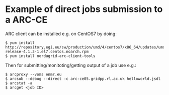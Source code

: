 # Example of direct jobs submission to a ARC-CE
ARC client can be installed e.g. on CentOS7 by doing:
```
$ yum install http://repository.egi.eu/sw/production/umd/4/centos7/x86_64/updates/umd-release-4.1.3-1.el7.centos.noarch.rpm
$ yum install nordugrid-arc-client-tools
```
Then for submitting/monitoting/getting output of a job use e.g.:
```
$ arcproxy --voms enmr.eu
$ arcsub --debug --direct -c arc-ce05.gridpp.rl.ac.uk helloworld.jsdl
$ arcstat -a
$ arcget <job ID>
```
